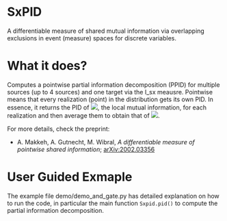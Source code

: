 # SxPID
A differentiable measure of shared mutual information via overlapping exclusions in event (measure) spaces for discrete variables.

# What it does?
Computes a pointwise partial information decomposition (PPID) for multiple sources (up to 4 sources) and one target via the I_sx meausre. Pointwise means that every realization (point) in the distribution gets its own PID. In essence, it returns the PID of <img src="https://render.githubusercontent.com/render/math?math=i(t: s_1, s_2)">, the local mutual information, for each realization and then average them to obtain that of <img src="https://render.githubusercontent.com/render/math?math=I(T : S_1, S_2)">. 


For more details, check the preprint:
* A. Makkeh, A. Gutnecht, M. Wibral, *A differentiable measure of pointwise shared information*; [arXiv:2002.03356](https://arxiv.org/abs/2002.03356)


# User Guided Exmaple
The example file demo/demo_and_gate.py has detailed explanation on how to run the code, in particular the main function `Sxpid.pid()` to compute the partial information decomposition. 
